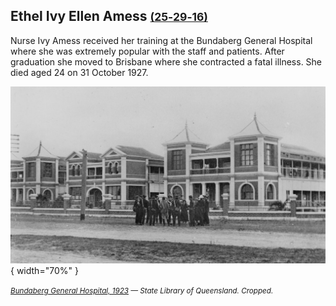 ## Ethel Ivy Ellen Amess <small>[(25‑29‑16)](https://brisbane.discovereverafter.com/profile/32041084 "Go to Memorial Information" )</small>

Nurse Ivy Amess received her training at the Bundaberg General Hospital where she was extremely popular with the staff and patients. After graduation she moved to Brisbane where she contracted a fatal illness. She died aged 24 on 31 October 1927.

![Bundaberg General Hospital, 1923](../assets/bundaberg-general-hospital-1923.jpg){ width="70%" }

*<small>[Bundaberg General Hospital, 1923](https://onesearch.slq.qld.gov.au/permalink/61SLQ_INST/1dejkfd/alma99183509388002061) — State Library of Queensland. Cropped.</small>*

<!--
>In loving memory of sister Ethel Ivy Ellen AMESS  <br>
>died 31^st^ Oct 1927 aged 24 years.  <br>
>At Rest
-->

